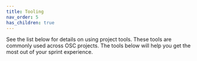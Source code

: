 ```yaml
--- 
title: Tooling
nav_order: 5
has_children: true
---
```

See the list below for details on using project tools. These tools are commonly used across OSC projects. The tools below will help you get the most out of your sprint experience.
